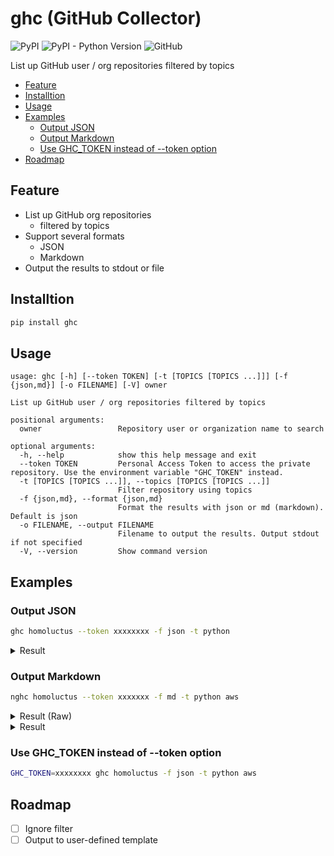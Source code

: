 # ghc (GitHub Collector)

![PyPI](https://img.shields.io/pypi/v/ghc)
![PyPI - Python Version](https://img.shields.io/pypi/pyversions/ghc)
![GitHub](https://img.shields.io/github/license/homoluctus/ghc)

List up GitHub user / org repositories filtered by topics

<!-- TOC depthFrom:2 -->

- [Feature](#feature)
- [Installtion](#installtion)
- [Usage](#usage)
- [Examples](#examples)
  - [Output JSON](#output-json)
  - [Output Markdown](#output-markdown)
  - [Use GHC_TOKEN instead of --token option](#use-ghc_token-instead-of---token-option)
- [Roadmap](#roadmap)

<!-- /TOC -->

## Feature

- List up GitHub org repositories
  - filtered by topics
- Support several formats
  - JSON
  - Markdown
- Output the results to stdout or file

## Installtion

```bash
pip install ghc
```

## Usage

```
usage: ghc [-h] [--token TOKEN] [-t [TOPICS [TOPICS ...]]] [-f {json,md}] [-o FILENAME] [-V] owner

List up GitHub user / org repositories filtered by topics

positional arguments:
  owner                 Repository user or organization name to search

optional arguments:
  -h, --help            show this help message and exit
  --token TOKEN         Personal Access Token to access the private repository. Use the environment variable "GHC_TOKEN" instead.
  -t [TOPICS [TOPICS ...]], --topics [TOPICS [TOPICS ...]]
                        Filter repository using topics
  -f {json,md}, --format {json,md}
                        Format the results with json or md (markdown). Default is json
  -o FILENAME, --output FILENAME
                        Filename to output the results. Output stdout if not specified
  -V, --version         Show command version
```

## Examples

### Output JSON

```bash
ghc homoluctus --token xxxxxxxx -f json -t python
```

<details>
<summary>Result</summary>

```json
{
  "count": 11,
  "repositories": [
    {
      "description": null,
      "is_archive": false,
      "is_template": false,
      "language": "Python",
      "language_logo_url": "https://cdn.jsdelivr.net/npm/programming-languages-logos/src/python/python_24x24.png",
      "name": "algorithms",
      "url": "https://github.com/homoluctus/algorithms"
    },
    {
      "description": "Sample for logging decorator",
      "is_archive": false,
      "is_template": false,
      "language": "Python",
      "language_logo_url": "https://cdn.jsdelivr.net/npm/programming-languages-logos/src/python/python_24x24.png",
      "name": "decolog",
      "url": "https://github.com/homoluctus/decolog"
    },
    {
      "description": "This tool helps to migrate DynamoDB to MySQL",
      "is_archive": false,
      "is_template": false,
      "language": "Python",
      "language_logo_url": "https://cdn.jsdelivr.net/npm/programming-languages-logos/src/python/python_24x24.png",
      "name": "dymy",
      "url": "https://github.com/homoluctus/dymy"
    },
    {
      "description": "Scan the vulnerability of Docker images stored in ECR",
      "is_archive": false,
      "is_template": false,
      "language": "Python",
      "language_logo_url": "https://cdn.jsdelivr.net/npm/programming-languages-logos/src/python/python_24x24.png",
      "name": "ecranner",
      "url": "https://github.com/homoluctus/ecranner"
    },
    {
      "description": "List up GitHub user / org repositories filtered by topics (ghc = GitHub Collector)",
      "is_archive": false,
      "is_template": false,
      "language": "Python",
      "language_logo_url": "https://cdn.jsdelivr.net/npm/programming-languages-logos/src/python/python_24x24.png",
      "name": "ghc",
      "url": "https://github.com/homoluctus/ghc"
    },
    {
      "description": "Python logging outputs as JSON",
      "is_archive": false,
      "is_template": false,
      "language": "Python",
      "language_logo_url": "https://cdn.jsdelivr.net/npm/programming-languages-logos/src/python/python_24x24.png",
      "name": "json-pyformatter",
      "url": "https://github.com/homoluctus/json-pyformatter"
    },
    {
      "description": "Analysis tool for Postfix log in /var/log/maillog",
      "is_archive": false,
      "is_template": false,
      "language": "Python",
      "language_logo_url": "https://cdn.jsdelivr.net/npm/programming-languages-logos/src/python/python_24x24.png",
      "name": "maillogger",
      "url": "https://github.com/homoluctus/maillogger"
    },
    {
      "description": "Notify today's wether information",
      "is_archive": false,
      "is_template": false,
      "language": "Python",
      "language_logo_url": "https://cdn.jsdelivr.net/npm/programming-languages-logos/src/python/python_24x24.png",
      "name": "ohtenki",
      "url": "https://github.com/homoluctus/ohtenki"
    },
    {
      "description": "Audit action for python dependencies (requirements.txt, Pipfile and poetry.lock)",
      "is_archive": false,
      "is_template": false,
      "language": "Shell",
      "language_logo_url": null,
      "name": "pip-audit-action",
      "url": "https://github.com/homoluctus/pip-audit-action"
    },
    {
      "description": "The CLI tool to query AWS CloudWatch Logs Insights :mag:",
      "is_archive": false,
      "is_template": false,
      "language": "Python",
      "language_logo_url": "https://cdn.jsdelivr.net/npm/programming-languages-logos/src/python/python_24x24.png",
      "name": "pyinsights",
      "url": "https://github.com/homoluctus/pyinsights"
    },
    {
      "description": "GitHub template for Python3.8",
      "is_archive": false,
      "is_template": true,
      "language": "Makefile",
      "language_logo_url": null,
      "name": "python-template",
      "url": "https://github.com/homoluctus/python-template"
    }
  ]
}
```

</details>

### Output Markdown


```bash
nghc homoluctus --token xxxxxxx -f md -t python aws
```

<details>
<summary>Result (Raw)</summary>

```markdown
# Repositories

Total Count: 11

|Name|URL|Language|Description|
|:--:|:--:|:--:|:--|
|algorithms|https://github.com/homoluctus/algorithms|![Python](https://cdn.jsdelivr.net/npm/programming-languages-logos/src/python/python_24x24.png)|None|
|decolog|https://github.com/homoluctus/decolog|![Python](https://cdn.jsdelivr.net/npm/programming-languages-logos/src/python/python_24x24.png)|Sample for logging decorator|
|dymy|https://github.com/homoluctus/dymy|![Python](https://cdn.jsdelivr.net/npm/programming-languages-logos/src/python/python_24x24.png)|This tool helps to migrate DynamoDB to MySQL|
|ecranner|https://github.com/homoluctus/ecranner|![Python](https://cdn.jsdelivr.net/npm/programming-languages-logos/src/python/python_24x24.png)|Scan the vulnerability of Docker images stored in ECR|
|ghc|https://github.com/homoluctus/ghc|![Python](https://cdn.jsdelivr.net/npm/programming-languages-logos/src/python/python_24x24.png)|List up GitHub user / org repositories filtered by topics (ghc = GitHub Collector)|
|json-pyformatter|https://github.com/homoluctus/json-pyformatter|![Python](https://cdn.jsdelivr.net/npm/programming-languages-logos/src/python/python_24x24.png)|Python logging outputs as JSON|
|maillogger|https://github.com/homoluctus/maillogger|![Python](https://cdn.jsdelivr.net/npm/programming-languages-logos/src/python/python_24x24.png)|Analysis tool for Postfix log in /var/log/maillog|
|ohtenki|https://github.com/homoluctus/ohtenki|![Python](https://cdn.jsdelivr.net/npm/programming-languages-logos/src/python/python_24x24.png)|Notify today&#39;s wether information|
|pip-audit-action|https://github.com/homoluctus/pip-audit-action|Shell|Audit action for python dependencies (requirements.txt, Pipfile and poetry.lock)|
|pyinsights|https://github.com/homoluctus/pyinsights|![Python](https://cdn.jsdelivr.net/npm/programming-languages-logos/src/python/python_24x24.png)|The CLI tool to query AWS CloudWatch Logs Insights :mag:|
|python-template ![template](https://img.shields.io/badge/template-green.svg)|https://github.com/homoluctus/python-template|Makefile|GitHub template for Python3.8|

> Generated by [ghc](https://github.com/homoluctus/ghc)

```

</details>

<details>
<summary>Result</summary>

# Repositories

Total Count: 11

|Name|URL|Language|Description|
|:--:|:--:|:--:|:--|
|algorithms|https://github.com/homoluctus/algorithms|![Python](https://cdn.jsdelivr.net/npm/programming-languages-logos/src/python/python_24x24.png)|None|
|decolog|https://github.com/homoluctus/decolog|![Python](https://cdn.jsdelivr.net/npm/programming-languages-logos/src/python/python_24x24.png)|Sample for logging decorator|
|dymy|https://github.com/homoluctus/dymy|![Python](https://cdn.jsdelivr.net/npm/programming-languages-logos/src/python/python_24x24.png)|This tool helps to migrate DynamoDB to MySQL|
|ecranner|https://github.com/homoluctus/ecranner|![Python](https://cdn.jsdelivr.net/npm/programming-languages-logos/src/python/python_24x24.png)|Scan the vulnerability of Docker images stored in ECR|
|ghc|https://github.com/homoluctus/ghc|![Python](https://cdn.jsdelivr.net/npm/programming-languages-logos/src/python/python_24x24.png)|List up GitHub user / org repositories filtered by topics (ghc = GitHub Collector)|
|json-pyformatter|https://github.com/homoluctus/json-pyformatter|![Python](https://cdn.jsdelivr.net/npm/programming-languages-logos/src/python/python_24x24.png)|Python logging outputs as JSON|
|maillogger|https://github.com/homoluctus/maillogger|![Python](https://cdn.jsdelivr.net/npm/programming-languages-logos/src/python/python_24x24.png)|Analysis tool for Postfix log in /var/log/maillog|
|ohtenki|https://github.com/homoluctus/ohtenki|![Python](https://cdn.jsdelivr.net/npm/programming-languages-logos/src/python/python_24x24.png)|Notify today&#39;s wether information|
|pip-audit-action|https://github.com/homoluctus/pip-audit-action|Shell|Audit action for python dependencies (requirements.txt, Pipfile and poetry.lock)|
|pyinsights|https://github.com/homoluctus/pyinsights|![Python](https://cdn.jsdelivr.net/npm/programming-languages-logos/src/python/python_24x24.png)|The CLI tool to query AWS CloudWatch Logs Insights :mag:|
|python-template ![template](https://img.shields.io/badge/template-green.svg)|https://github.com/homoluctus/python-template|Makefile|GitHub template for Python3.8|

> Generated by [ghc](https://github.com/homoluctus/ghc)

</details>

### Use GHC_TOKEN instead of --token option

```bash
GHC_TOKEN=xxxxxxxx ghc homoluctus -f json -t python aws
```

## Roadmap

- [ ] Ignore filter
- [ ] Output to user-defined template
